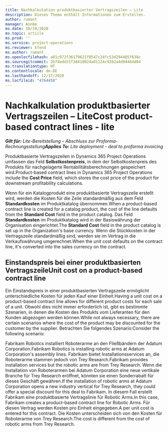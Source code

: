 ```yaml
---
title: Nachkalkulation produktbasierter Vertragszeilen – Lite
description: Dieses Thema enthält Informationen zum Erstellen.
author: rumant
manager: Annbe
ms.date: 10/19/2020
ms.topic: article
ms.prod: ''
ms.service: project-operations
ms.reviewer: kfend
ms.author: rumant
ms.openlocfilehash: a81c972f36179621f0547c24fc53d294485f638c
ms.sourcegitcommit: 2b74edd31f38410024a01124c9202a4d94464d04
ms.translationtype: HT
ms.contentlocale: de-DE
ms.lasthandoff: 12/17/2020
ms.locfileid: "4764458"
---
```

# <a name="cost-product-based-contract-lines---lite"></a><span data-ttu-id="695d4-103">Nachkalkulation produktbasierter Vertragszeilen – Lite</span><span class="sxs-lookup"><span data-stu-id="695d4-103">Cost product-based contract lines - lite</span></span>

<span data-ttu-id="695d4-104">_**Gilt für:** Lite-Bereitstellung – Abschluss zur Proforma-Rechnungsstellung_</span><span class="sxs-lookup"><span data-stu-id="695d4-104">_**Applies To:** Lite deployment - deal to proforma invoicing_</span></span>


<span data-ttu-id="695d4-105">Produktbasierte Vertragszeilen in Dynamics 365 Project Operations umfassen das Feld **Selbstkostenpreis**, in dem der Selbstkostenpreis des Produkts für nachgelagerte Rentabilitätsberechnungen gespeichert wird.</span><span class="sxs-lookup"><span data-stu-id="695d4-105">Product-based contract lines in Dynamics 365 Project Operations include the **Cost Price** field, which stores the cost price of the product for downstream profitability calculations.</span></span>

<span data-ttu-id="695d4-106">Wenn für ein Katalogprodukt eine produktbasierte Vertragszeile erstellt wird, werden die Kosten für die Zeile standardmäßig aus dem Feld **Standardkosten** im Produktkatalog übernommen.</span><span class="sxs-lookup"><span data-stu-id="695d4-106">When a product-based contract line is created for a catalog product, the cost of the line defaults from the **Standard Cost** field in the product catalog.</span></span> <span data-ttu-id="695d4-107">Das Feld **Standardkosten** im Produktkatalog wird in der Basiswährung der Organisation eingerichtet.</span><span class="sxs-lookup"><span data-stu-id="695d4-107">The **Standard Cost** field in the product catalog is set up in the Organization's base currency.</span></span> <span data-ttu-id="695d4-108">Wenn die Stückkosten in der Vertragszeile standardmäßig sind, werden sie im Vertrag in die Verkaufswährung umgerechnet.</span><span class="sxs-lookup"><span data-stu-id="695d4-108">When the unit cost defaults on the contract line, it's converted into the sales currency on the contract.</span></span>

## <a name="unit-cost-on-a-product-based-contract-line"></a><span data-ttu-id="695d4-109">Einstandspreis bei einer produktbasierten Vertragszeile</span><span class="sxs-lookup"><span data-stu-id="695d4-109">Unit cost on a product-based contract line</span></span>

<span data-ttu-id="695d4-110">Ein Einstandspreis in einer produktbasierten Vertragszeile ermöglicht unterschiedliche Kosten für jeden Kauf einer Einheit.</span><span class="sxs-lookup"><span data-stu-id="695d4-110">Having a unit cost on a product-based contract line allows for different product costs for each sale of a unit.</span></span> <span data-ttu-id="695d4-111">Obwohl dies nicht immer erforderlich ist, gibt es bestimmte Szenarien, in denen die Kosten des Produkts vom Lieferanten für den Kunden abgezogen werden können.</span><span class="sxs-lookup"><span data-stu-id="695d4-111">While not always necessary, there are certain scenarios where the cost of the product may be discounted for the customer by the supplier.</span></span> <span data-ttu-id="695d4-112">Betrachten Sie folgendes Szenario:</span><span class="sxs-lookup"><span data-stu-id="695d4-112">Consider the following scenario:</span></span>

<span data-ttu-id="695d4-113">Fabrikam Robotics installiert Roboterarme an den Fließbändern der Adatum Corporation.</span><span class="sxs-lookup"><span data-stu-id="695d4-113">Fabrikam Robotics is installing robotic arms at Adatum Corporation's assembly lines.</span></span> <span data-ttu-id="695d4-114">Fabrikam bietet Installationsservices an, die Roboterarme stammen jedoch von Trey Research.</span><span class="sxs-lookup"><span data-stu-id="695d4-114">Fabrikam provides installation services but the robotic arms are from Trey Research.</span></span> <span data-ttu-id="695d4-115">Wenn die Installation von Roboterarmen bei Adatum Corporation eine neue vertikale Branche für Trey Research eröffnet, könnten sie einen Sonderrabatt für dieses Geschäft gewähren.</span><span class="sxs-lookup"><span data-stu-id="695d4-115">If the installation of robotic arms at Adatum Corporation opens a new industry vertical for Trey Research, they could offer a special discount for this deal to Fabrikam.</span></span> <span data-ttu-id="695d4-116">In diesem Fall erstellt Fabrikam eine produktbasierte Vertragslinie für Robotic Arms.</span><span class="sxs-lookup"><span data-stu-id="695d4-116">In this case, Fabrikam creates a product-based contract line for Robotic Arms.</span></span> <span data-ttu-id="695d4-117">Für diesen Vertrag werden Kosten pro Einheit eingegeben.</span><span class="sxs-lookup"><span data-stu-id="695d4-117">A per unit cost is entered for this contract.</span></span> <span data-ttu-id="695d4-118">Die Kosten unterscheiden sich von den Kosten für Roboterarme von Trey Research.</span><span class="sxs-lookup"><span data-stu-id="695d4-118">The cost is different from the cost of robotic arms from Trey Research.</span></span>
